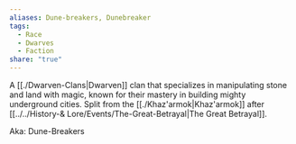 ```yaml
---
aliases: Dune-breakers, Dunebreaker
tags:
  - Race
  - Dwarves
  - Faction
share: "true"
---
```


A [[./Dwarven-Clans|Dwarven]] clan that specializes in manipulating stone and land with magic, known for their mastery in building mighty underground cities. Split from the [[./Khaz'armok|Khaz'armok]] after [[../../History-& Lore/Events/The-Great-Betrayal|The Great Betrayal]].

Aka: Dune-Breakers
